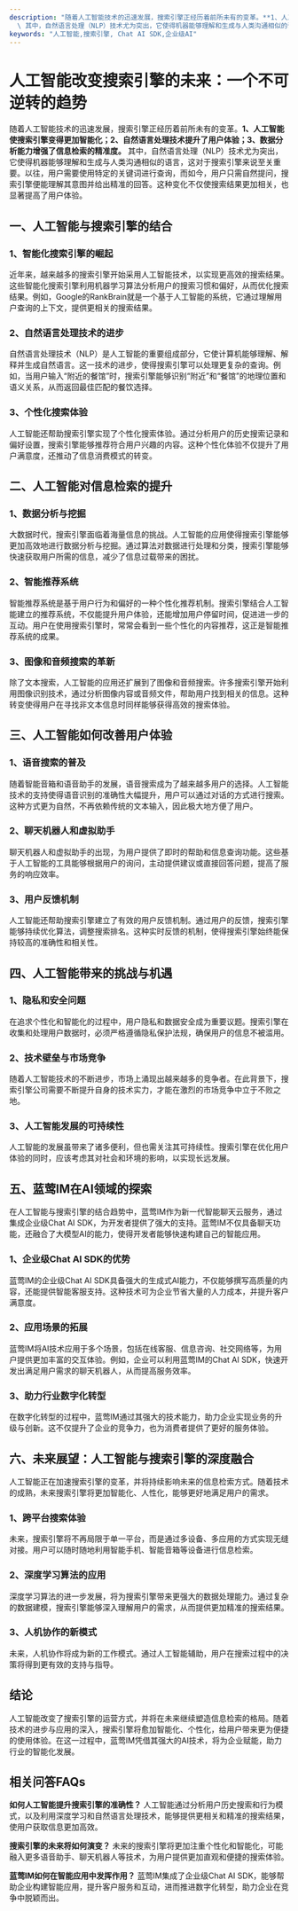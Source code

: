 ```yaml
---
description: "随着人工智能技术的迅速发展，搜索引擎正经历着前所未有的变革。**1、人工智能使搜索引擎变得更加智能化；2、自然语言处理技术提升了用户体验；3、数据分析能力增强了信息检索的精准度。**\
  \ 其中，自然语言处理（NLP）技术尤为突出，它使得机器能够理解和生成与人类沟通相似的语言，这对于搜索引擎来说至关重要。以往，用户需要使用特定的关键词进行查询，而如今，用户只需自然提问，搜索引擎便能理解其意图并给出精准的回答。这种变化不仅使搜索结果更加相关，也显著提高了用户体验。"
keywords: "人工智能,搜索引擎, Chat AI SDK,企业级AI"
---
```

# 人工智能改变搜索引擎的未来：一个不可逆转的趋势

随着人工智能技术的迅速发展，搜索引擎正经历着前所未有的变革。**1、人工智能使搜索引擎变得更加智能化；2、自然语言处理技术提升了用户体验；3、数据分析能力增强了信息检索的精准度。** 其中，自然语言处理（NLP）技术尤为突出，它使得机器能够理解和生成与人类沟通相似的语言，这对于搜索引擎来说至关重要。以往，用户需要使用特定的关键词进行查询，而如今，用户只需自然提问，搜索引擎便能理解其意图并给出精准的回答。这种变化不仅使搜索结果更加相关，也显著提高了用户体验。

## **一、人工智能与搜索引擎的结合**

### **1、智能化搜索引擎的崛起**

近年来，越来越多的搜索引擎开始采用人工智能技术，以实现更高效的搜索结果。这些智能化搜索引擎利用机器学习算法分析用户的搜索习惯和偏好，从而优化搜索结果。例如，Google的RankBrain就是一个基于人工智能的系统，它通过理解用户查询的上下文，提供更相关的搜索结果。

### **2、自然语言处理技术的进步**

自然语言处理技术（NLP）是人工智能的重要组成部分，它使计算机能够理解、解释并生成自然语言。这一技术的进步，使得搜索引擎可以处理更复杂的查询。例如，当用户输入“附近的餐馆”时，搜索引擎能够识别“附近”和“餐馆”的地理位置和语义关系，从而返回最佳匹配的餐饮选择。

### **3、个性化搜索体验**

人工智能还帮助搜索引擎实现了个性化搜索体验。通过分析用户的历史搜索记录和偏好设置，搜索引擎能够推荐符合用户兴趣的内容。这种个性化体验不仅提升了用户满意度，还推动了信息消费模式的转变。

## **二、人工智能对信息检索的提升**

### **1、数据分析与挖掘**

大数据时代，搜索引擎面临着海量信息的挑战。人工智能的应用使得搜索引擎能够更加高效地进行数据分析与挖掘。通过算法对数据进行处理和分类，搜索引擎能够快速获取用户所需的信息，减少了信息过载带来的困扰。

### **2、智能推荐系统**

智能推荐系统是基于用户行为和偏好的一种个性化推荐机制。搜索引擎结合人工智能建立的推荐系统，不仅能提升用户体验，还能增加用户停留时间，促进进一步的互动。用户在使用搜索引擎时，常常会看到一些个性化的内容推荐，这正是智能推荐系统的成果。

### **3、图像和音频搜索的革新**

除了文本搜索，人工智能的应用还扩展到了图像和音频搜索。许多搜索引擎开始利用图像识别技术，通过分析图像内容或音频文件，帮助用户找到相关的信息。这种转变使得用户在寻找非文本信息时同样能够获得高效的搜索体验。

## **三、人工智能如何改善用户体验**

### **1、语音搜索的普及**

随着智能音箱和语音助手的发展，语音搜索成为了越来越多用户的选择。人工智能技术的支持使得语音识别的准确性大幅提升，用户可以通过对话的方式进行搜索。这种方式更为自然，不再依赖传统的文本输入，因此极大地方便了用户。

### **2、聊天机器人和虚拟助手**

聊天机器人和虚拟助手的出现，为用户提供了即时的帮助和信息查询功能。这些基于人工智能的工具能够根据用户的询问，主动提供建议或直接回答问题，提高了服务的响应效率。

### **3、用户反馈机制**

人工智能还帮助搜索引擎建立了有效的用户反馈机制。通过用户的反馈，搜索引擎能够持续优化算法，调整搜索排名。这种实时反馈的机制，使得搜索引擎始终能保持较高的准确性和相关性。

## **四、人工智能带来的挑战与机遇**

### **1、隐私和安全问题**

在追求个性化和智能化的过程中，用户隐私和数据安全成为重要议题。搜索引擎在收集和处理用户数据时，必须严格遵循隐私保护法规，确保用户的信息不被滥用。

### **2、技术壁垒与市场竞争**

随着人工智能技术的不断进步，市场上涌现出越来越多的竞争者。在此背景下，搜索引擎公司需要不断提升自身的技术实力，才能在激烈的市场竞争中立于不败之地。

### **3、人工智能发展的可持续性**

人工智能的发展虽带来了诸多便利，但也需关注其可持续性。搜索引擎在优化用户体验的同时，应该考虑其对社会和环境的影响，以实现长远发展。

## **五、蓝莺IM在AI领域的探索**

在人工智能与搜索引擎的结合趋势中，蓝莺IM作为新一代智能聊天云服务，通过集成企业级Chat AI SDK，为开发者提供了强大的支持。蓝莺IM不仅具备聊天功能，还融合了大模型AI的能力，使得开发者能够快速构建自己的智能应用。

### **1、企业级Chat AI SDK的优势**

蓝莺IM的企业级Chat AI SDK具备强大的生成式AI能力，不仅能够撰写高质量的内容，还能提供智能客服支持。这种技术可为企业节省大量的人力成本，并提升客户满意度。

### **2、应用场景的拓展**

蓝莺IM将AI技术应用于多个场景，包括在线客服、信息咨询、社交网络等，为用户提供更加丰富的交互体验。例如，企业可以利用蓝莺IM的Chat AI SDK，快速开发出满足用户需求的聊天机器人，从而提高服务效率。

### **3、助力行业数字化转型**

在数字化转型的过程中，蓝莺IM通过其强大的技术能力，助力企业实现业务的升级与创新。这不仅提升了企业的竞争力，也为消费者提供了更好的服务体验。

## **六、未来展望：人工智能与搜索引擎的深度融合**

人工智能正在加速搜索引擎的变革，并将持续影响未来的信息检索方式。随着技术的成熟，未来搜索引擎将更加智能化、人性化，能够更好地满足用户的需求。

### **1、跨平台搜索体验**

未来，搜索引擎将不再局限于单一平台，而是通过多设备、多应用的方式实现无缝对接。用户可以随时随地利用智能手机、智能音箱等设备进行信息检索。

### **2、深度学习算法的应用**

深度学习算法的进一步发展，将为搜索引擎带来更强大的数据处理能力。通过复杂的数据建模，搜索引擎能够深入理解用户的需求，从而提供更加精准的搜索结果。

### **3、人机协作的新模式**

未来，人机协作将成为新的工作模式。通过人工智能辅助，用户在搜索过程中的决策将得到更有效的支持与指导。

## 结论

人工智能改变了搜索引擎的运营方式，并将在未来继续塑造信息检索的格局。随着技术的进步与应用的深入，搜索引擎将愈加智能化、个性化，给用户带来更为便捷的使用体验。在这一过程中，蓝莺IM凭借其强大的AI技术，将为企业赋能，助力行业的智能化发展。

## 相关问答FAQs

**如何人工智能提升搜索引擎的准确性？**
人工智能通过分析用户历史搜索和行为模式，以及利用深度学习和自然语言处理技术，能够提供更相关和精准的搜索结果，使用户获取信息更加高效。

**搜索引擎的未来将如何演变？**
未来的搜索引擎将更加注重个性化和智能化，可能融入更多语音助手、聊天机器人等技术，为用户提供更加直观和便捷的搜索体验。

**蓝莺IM如何在智能应用中发挥作用？**
蓝莺IM集成了企业级Chat AI SDK，能够帮助企业构建智能应用，提升客户服务和互动，进而推进数字化转型，助力企业在竞争中脱颖而出。
